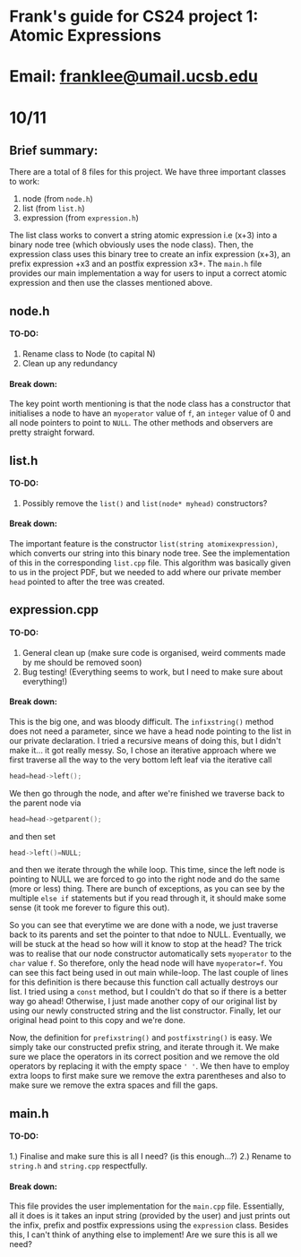 # Frank's guide for CS24 project 1: Atomic Expressions
# Email: franklee@umail.ucsb.edu 
# 10/11

## Brief summary:

There are a total of 8 files for this project. We have three important classes to work:

1. node (from `node.h`)
2. list (from `list.h`)
3. expression (from `expression.h`)

The list class works to convert a string atomic expression i.e (x+3) into a binary node tree (which obviously uses the node class). Then, the expression class uses this binary tree to create an infix expression (x+3), an prefix expression +x3 and an postfix expression x3+. The `main.h` file provides our main implementation a way for users to input a correct atomic expression and then use the classes mentioned above.

## node.h

#### TO-DO:

1. Rename class to Node (to capital N)
2. Clean up any redundancy

#### Break down:

The key point worth mentioning is that the node class has a constructor that initialises a node to have an `myoperator` value of `f`, an `integer` value of 0 and all node pointers to point to `NULL`. The other methods and observers are pretty straight forward.  

## list.h

#### TO-DO:

1. Possibly remove the `list()` and `list(node* myhead)` constructors?

#### Break down:

The important feature is the constructor `list(string atomixexpression)`, which converts our string into this binary node tree. See the implementation of this in the corresponding `list.cpp` file. This algorithm was basically given to us in the project PDF, but we needed to add where our private member `head` pointed to after the tree was created. 

## expression.cpp

#### TO-DO:

1. General clean up (make sure code is organised, weird comments made by me should be removed soon) 
2. Bug testing! (Everything seems to work, but I need to make sure about everything!)

#### Break down:

This is the big one, and was bloody difficult. The `infixstring()` method does not need a parameter, since we have a head node pointing to the list in our private declaration. I tried a recursive means of doing this, but I didn't make it... it got really messy. So, I chose an iterative approach where we first traverse all the way to the very bottom left leaf via the iterative call 
```c++
head=head->left();
```
We then go through the node, and after we're finished we traverse back to the parent node via
```c++
head=head->getparent();
```
and then set
```c++
head->left()=NULL;
```
and then we iterate through the while loop. This time, since the left node is pointing to NULL we are forced to go into the right node and do the same (more or less) thing. There are bunch of exceptions, as you can see by the multiple `else if` statements but if you read through it, it should make some sense (it took me forever to figure this out). 

So you can see that everytime we are done with a node, we just traverse back to its parents and set the pointer to that ndoe to NULL. Eventually, we will be stuck at the head so how will it know to stop at the head? The trick was to realise that our node constructor automatically sets `myoperator` to the `char` value `f`. So therefore, only the head node will have `myoperator=f`. You can see this fact being used in out main while-loop. The last couple of lines for this definition is there because this function call actually destroys our list. I tried using a `const` method, but I couldn't do that so if there is a better way go ahead! Otherwise, I just made another copy of our original list by using our newly constructed string and the list constructor. Finally, let our original head point to this copy and we're done. 

Now, the definition for `prefixstring()` and `postfixstring()` is easy. We simply take our constructed prefix string, and iterate through it. We make sure we place the operators in its correct position and we remove the old operators by replacing it with the empty space `' '`. We then have to employ extra loops to first make sure we remove the extra parentheses and also to make sure we remove the extra spaces and fill the gaps.  

## main.h

#### TO-DO:

1.) Finalise and make sure this is all I need? (is this enough...?)
2.) Rename to `string.h` and `string.cpp` respectfully. 

#### Break down:

This file provides the user implementation for the `main.cpp` file. Essentially, all it does is it takes an input string (provided by the user) and just prints out the infix, prefix and postfix expressions using the `expression` class. Besides this, I can't think of anything else to implement! Are we sure this is all we need? 




